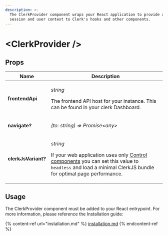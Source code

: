 ```yaml
---
description: >-
  The ClerkProvider component wraps your React application to provide active
  session and user context to Clerk's hooks and other components.
---
```


# \<ClerkProvider />

## Props

| Name                | Description                                                                                                                                                                                                                                          |
| ------------------- | ---------------------------------------------------------------------------------------------------------------------------------------------------------------------------------------------------------------------------------------------------- |
| **frontendApi**     | <p><em>string</em></p><p>The frontend API host for your instance. This can be found in your clerk Dashboard.</p>                                                                                                                                     |
| **navigate?**       | <p><em>(to: string) => Promise&#x3C;any> | void</em></p><p>A function which takes the destination path as an argument and performs a "push" navigation.</p>                                                                                          |
| **clerkJsVariant?** | <p><em>string</em></p><p>If your web application uses only <a href="../../components/control-components/">Control components</a> you can set this value to <code>headless</code> and load a minimal ClerkJS bundle for optimal page performance.</p> |

## Usage

The ClerkProvider component must be added to your React entrypoint.  For more information, please reference the Installation guide:

{% content-ref url="installation.md" %}
[installation.md](installation.md)
{% endcontent-ref %}


